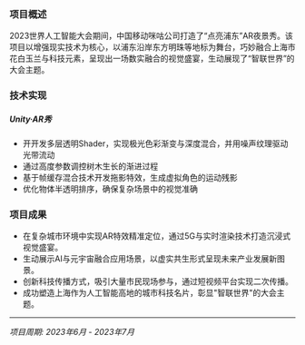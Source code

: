 ﻿---
date: '2024-08-25T09:53:42+02:00' # date in which the content is created - defaults to "today"
title: ''
draft: false # set to "true" if you want to hide the content 
description: '2023世界人工智能大会上海AR秀'
video: "/videos/WAIC.mp4"

params:
    image:
        src: "images/works/WAIC.png"
        scale: 0.5

projectTitle: "2023世界人工智能大会上海AR秀"
duration: "2023.06-2023.07"
    

---

### 项目概述

2023世界人工智能大会期间，中国移动咪咕公司打造了“点亮浦东”AR夜景秀。该项目以增强现实技术为核心，以浦东沿岸东方明珠等地标为舞台，巧妙融合上海市花白玉兰与科技元素，呈现出一场数实融合的视觉盛宴，生动展现了“智联世界”的大会主题。

### 技术实现

##### Unity·AR秀
- 开开发多层透明Shader，实现极光色彩渐变与深度混合，并用噪声纹理驱动光带流动
- 通过高度参数调控树木生长的渐进过程
- 基于帧缓存混合技术开发拖影特效，生成虚拟角色的运动残影
- 优化物体半透明排序，确保复杂场景中的视觉准确


### 项目成果
- 在复杂城市环境中实现AR特效精准定位，通过5G与实时渲染技术打造沉浸式视觉盛宴。
- 生动展示AI与元宇宙融合应用场景，以虚实共生形式呈现未来产业发展新图景。
- 创新科技传播方式，吸引大量市民现场参与，通过短视频平台实现二次传播。
- 成功塑造上海作为人工智能高地的城市科技名片，彰显"智联世界"的大会主题。


---

*项目周期: 2023年6月 - 2023年7月*  